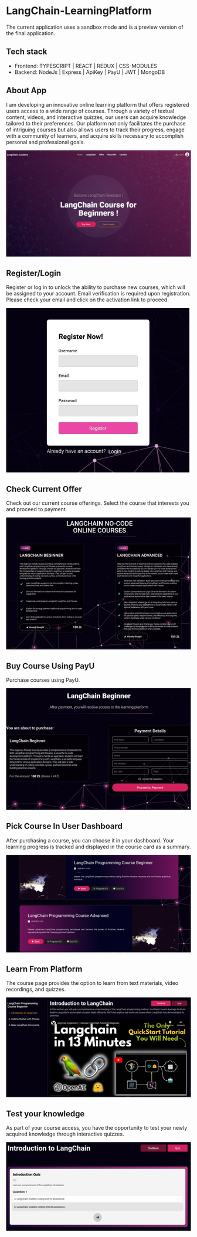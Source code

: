 # LangChain-LearningPlatform

The current application uses a sandbox mode and is a preview version of the
final application.

## Tech stack

- Frontend: TYPESCRIPT | REACT | REDUX | CSS-MODULES
- Backend: NodeJs | Express | ApiKey | PayU | JWT | MongoDB

## About App

I am developing an innovative online learning platform that offers registered
users access to a wide range of courses. Through a variety of textual content,
videos, and interactive quizzes, our users can acquire knowledge tailored to
their preferences. Our platform not only facilitates the purchase of intriguing
courses but also allows users to track their progress, engage with a community
of learners, and acquire skills necessary to accomplish personal and
professional goals.

![app baner](./client/public/mainBaner.jpg)

## Register/Login

Register or log in to unlock the ability to purchase new courses, which will be
assigned to your account. Email verification is required upon registration.
Please check your email and click on the activation link to proceed.

![login or register](./client/public/Register.jpg)

## Check Current Offer

Check out our current course offerings. Select the course that interests you and
proceed to payment.

![offer](./client/public/offer.jpg)

## Buy Course Using PayU

Purchase courses using PayU.

![buy course](./client/public/buyCourse.jpg)

## Pick Course In User Dashboard

After purchasing a course, you can choose it in your dashboard. Your learning
progress is tracked and displayed in the course card as a summary.

![menage courses](./client/public/menageCourses.jpg)

## Learn From Platform

The course page provides the option to learn from text materials, video
recordings, and quizzes.

![menage courses](./client/public/exampleCoursePage.jpg)

## Test your knowledge

As part of your course access, you have the opportunity to test your newly
acquired knowledge through interactive quizzes.

![menage courses](./client/public/exampleQuiz.jpg)
